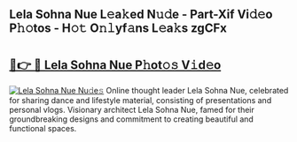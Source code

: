 ## Lela Sohna Nue L𝚎a𝚔ed N𝚞𝚍e - Part-Xif Vi𝚍𝚎o P𝚑𝚘tos - H𝚘𝚝 O𝚗𝚕yf𝚊ns L𝚎a𝚔s zgCFx

# <h2><a href="http://kfcj56.oniu.top/?m=Lela+Sohna+Nue">🔗👉 🔴 Lela Sohna Nue P𝚑ot𝚘𝚜 V𝚒d𝚎o</a></h2>

[![Lela Sohna Nue Nu𝚍e𝚜](https://i.imgur.com/0qMVB7G.gif)](http://kfcj56.oniu.top/?m=Lela+Sohna+Nue)
Online thought leader Lela Sohna Nue, celebrated for sharing dance and lifestyle material, consisting of presentations and personal vlogs. Visionary architect Lela Sohna Nue, famed for their groundbreaking designs and commitment to creating beautiful and functional spaces.  
